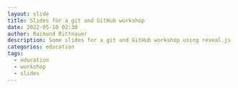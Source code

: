```yaml
---
layout: slide
title: Slides for a git and GitHub workshop
date: 2022-05-10 02:30
author: Raimund Rittnauer
description: Some slides for a git and GitHub workshop using reveal.js
categories: education
tags:
  - education
  - workshop
  - slides
---
```

<section data-markdown data-separator="------" data-separator-vertical="---">
  <script type="text/template">
  	------
    ## First
    slide
    ---
    <!-- .slide: data-background-image="/assets/img/2022-05-11-git-github-workshop/mangotime2.jpg" -->
    ## A slide with a background image
    background image
    ---
    ## Third
    - slide with
    - some
    - bullet points
    ------
    # Second
    slide
    ---
    ## Test 1
    test test
    ---
    ## Test 2
    test test
    ------
    # Math

    test a math inline $a^2+\frac{c}{d}=0$, and let us test a display
    \\[
    a = \left(
    \begin{matrix}
    1 & 2\\\\
    3 & 4
    \end{matrix}
    \right)
    \\]  
  </script>
</section>